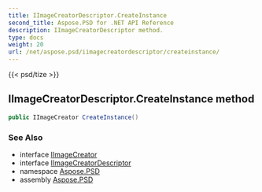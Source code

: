 ```yaml
---
title: IImageCreatorDescriptor.CreateInstance
second_title: Aspose.PSD for .NET API Reference
description: IImageCreatorDescriptor method. 
type: docs
weight: 20
url: /net/aspose.psd/iimagecreatordescriptor/createinstance/
---
```

{{< psd/tize >}}
## IImageCreatorDescriptor.CreateInstance method

```csharp
public IImageCreator CreateInstance()
```

### See Also

* interface [IImageCreator](../../iimagecreator/)
* interface [IImageCreatorDescriptor](../)
* namespace [Aspose.PSD](../../iimagecreatordescriptor/)
* assembly [Aspose.PSD](../../../)


